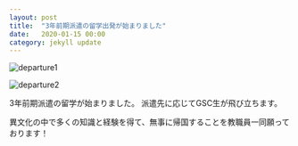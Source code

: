 ```yaml
---
layout: post
title:  "3年前期派遣の留学出発が始まりました"
date:   2020-01-15 00:00
category: jekyll update
---
```


![departure1](http://www.gsc.aoyama.ac.jp/assets/images/news/20200107_departure.jpg)

![departure2](http://www.gsc.aoyama.ac.jp/assets/images/news/20200108_departure.jpg)


3年前期派遣の留学が始まりました。
派遣先に応じてGSC生が飛び立ちます。

異文化の中で多くの知識と経験を得て、無事に帰国することを教職員一同願っております！


[jekyll-docs]: https://jekyllrb.com/docs/home
[jekyll-gh]:   https://github.com/jekyll/jekyll
[jekyll-talk]: https://talk.jekyllrb.com/
